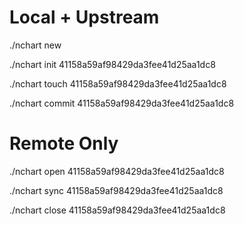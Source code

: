 # Local + Upstream

./nchart new

./nchart init 41158a59af98429da3fee41d25aa1dc8

./nchart touch 41158a59af98429da3fee41d25aa1dc8

./nchart commit 41158a59af98429da3fee41d25aa1dc8


# Remote Only

./nchart open 41158a59af98429da3fee41d25aa1dc8

./nchart sync 41158a59af98429da3fee41d25aa1dc8

./nchart close 41158a59af98429da3fee41d25aa1dc8
